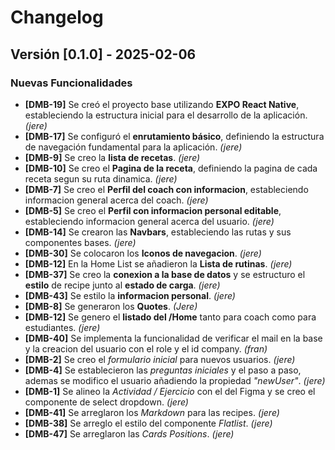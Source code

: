 # Changelog

## Versión [0.1.0] - 2025-02-06

### Nuevas Funcionalidades
- **[DMB-19]** Se creó el proyecto base utilizando **EXPO React Native**, estableciendo la estructura inicial para el desarrollo de la aplicación. *(jere)*
- **[DMB-17]** Se configuró el **enrutamiento básico**, definiendo la estructura de navegación fundamental para la aplicación. *(jere)*
- **[DMB-9]** Se creo la **lista de recetas**. *(jere)*
- **[DMB-10]** Se creo el **Pagina de la receta**, definiendo la pagina de cada receta segun su ruta dinamica. *(jere)*
- **[DMB-7]** Se creo el **Perfil del coach con informacion**, estableciendo informacion general acerca del coach. *(jere)*
- **[DMB-5]** Se creo el **Perfil con informacion personal editable**, estableciendo informacion general acerca del usuario. *(jere)*
- **[DMB-14]** Se crearon las **Navbars**, estableciendo las rutas y sus componentes bases. *(jere)*
- **[DMB-30]** Se colocaron los **Iconos de navegacion**. *(jere)*
- **[DMB-12]** En la Home List se añadieron la **Lista de rutinas**. *(jere)*
- **[DMB-37]** Se creo la **conexion a la base de datos** y se estructuro el **estilo** de recipe junto al **estado de carga**. *(jere)*
- **[DMB-43]** Se estilo la **informacion personal**. *(jere)*
- **[DMB-8]** Se generaron los **Quotes**. *(Jere)*
- **[DMB-12]** Se genero el **listado del /Home** tanto para coach como para estudiantes. *(jere)*
- **[DMB-40]** Se implementa la funcionalidad de verificar el mail en la base y la creacion del usuario con el role y el id company. *(fran)*
- **[DMB-2]** Se creo el *formulario inicial* para nuevos usuarios. *(jere)*
- **[DMB-4]** Se establecieron las *preguntas iniciales* y el paso a paso, ademas se modifico el usuario añadiendo la propiedad *"newUser"*. *(jere)*
- **[DMB-1]** Se alineo la *Actividad / Ejercicio* con el del Figma y se creo el componente de select dropdown. *(jere)*
- **[DMB-41]** Se arreglaron los *Markdown* para las recipes. *(jere)*
- **[DMB-38]** Se arreglo el estilo del componente *Flatlist*. *(jere)*
- **[DMB-47]** Se arreglaron las *Cards Positions*. *(jere)*